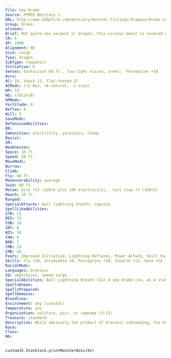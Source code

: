 ```yaml
---
File: Sea Drake
Source: PFRPG Bestiary 2
URL: http://www.d20pfsrd.com/bestiary/monster-listings/dragons/drake-sea
Group: Drake
aliases: 
Brief: Not quite sea serpent or dragon, this vicious beast is covered with shiny blue-green scales. Its arms serve as both wings and flippers.
CR: 6
XP: 2400
Alignment: NE
Size: Large
Type: dragon
SubType: (aquatic)
Initiative: 6
Senses: darkvision 60 ft., low-light vision, scent;  Perception +10
Aura: 
AC: 19, touch 11, flat-footed 17
ACMods: (+2 Dex, +8 natural, -1 size)
HP: 73
HD: (7d12+28)
HPMods: 
Fortitude: 9
Reflex: 9
Will: 5
SaveMods: 
DefensiveAbilities: 
DR: 
Immunities: electricity, paralysis, sleep
Resist: 
SR: 
Weaknesses: 
Space: 10 ft.
Speed: 20 ft.
MoveMods: 
Burrow: 
Climb: 
Fly: 60 ft.
Maneuverability: average
Swim: 60 ft.
Melee: bite +12 (1d8+6 plus 1d6 electricity),  tail slap +7 (1d8+3)
Reach: 10 ft.
Ranged: 
SpecialAttacks: ball lightning breath, capsize
SpellLikeAbilities: 
STR: 23
DEX: 15
CON: 18
INT: 8
WIS: 10
CHA: 9
BAB: 7
CMB: 14
CMD: 26
Feats: Improved Initiative, Lightning Reflexes, Power Attack, Skill Focus (Stealth)
Skills: Fly +10, Intimidate +9, Perception +10, Stealth +11, Swim +24
RacialMods: 
Languages: Draconic
SQ: amphibious, speed surge
SpecialAbilities: Ball Lightning Breath (Su) A sea drake can, as a standard action, breathe a ball of electricity that strikes one target first, then arcs to other targets like chain lightning. This attack has a range of 100 feet, and deals 6d6 points of electricity damage (DC 17 Reflex half) to the primary target. After it strikes, the ball lightning can arc to a number of secondary targets equal to the sea drake's Hit Dice (usually 7) within 20 feet of the primary target. The secondary bolts each strike one target and deal as much damage as the primary bolt. Once a sea drake has used its ball lightning breath, it cannot do so again for 1d6 rounds. The Reflex save is Constitution-based.  Capsize (Ex) A sea drake can attempt to capsize a boat or ship of its size or smaller by ramming it as a charge attack and making a combat maneuver check. The DC of this check is 25 or the result of the boat captain's Profession (sailor) check, whichever is higher.  Speed Surge (Ex) Three times per day as a swift action, a sea drake may draw on its draconic heritage for a boost of strength and speed to take an additional move action in that round.
SpellsKnown: 
SpellsPrepared: 
SpellDomains: 
Bloodline: 
Environment: any (coastal)
Temperature: any
Organization: solitary, pair, or rampage (3-12)
Treasure: standard
Description: While obviously the product of draconic inbreeding, the heritage of sea drakes is less clear than that of other drakes. Among the strongest of the drakes, sea drakes still lack the mental acuity of their true dragon forebears, though they remain as brutally cunning as other drakes.  Although amphibious, sea drakes spend the majority of their time in shallow coastal waters.  Sea drakes are up to 14 feet long from their noses to the tips of their powerful tails. They weigh 2,000 pounds.  The most solitary of all drakes, sea drakes prefer to hunt alone. Occasionally, however, they band together in packs to hunt larger prey. Such rampages can be a significant danger to coastal shipping.
Race: 
Class: 
MR: 
---
```

```dataviewjs
customJS.Statblock.printMonsterWiki(dv)
```
